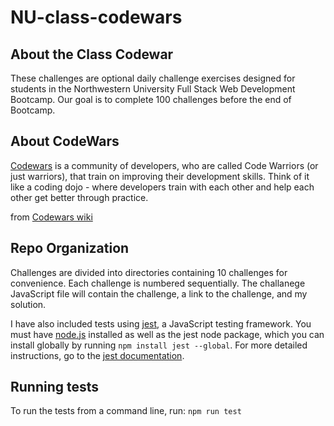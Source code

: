 # NU-class-codewars

## About the Class Codewar
These challenges are optional daily challenge exercises designed for students in the Northwestern University Full Stack Web Development Bootcamp.  Our goal is to complete 100 challenges before the end of Bootcamp.

## About CodeWars
[Codewars](www.codewars.com) is a community of developers, who are called Code Warriors (or just warriors), that train on improving their development skills. Think of it like a coding dojo - where developers train with each other and help each other get better through practice. 

from [Codewars wiki](https://github.com/codewars/codewars.com/wiki/About-Codewars)

## Repo Organization
Challenges are divided into directories containing 10 challenges for convenience.  Each challenge is numbered sequentially.  The challanege JavaScript file will contain the challenge, a link to the challenge, and my solution.

I have also included tests using [jest](https://jestjs.io/), a JavaScript testing framework.  You must have [node.js](nodejs.org) installed as well as the jest node package, which you can install globally by running `npm install jest --global`.  For more detailed instructions, go to the [jest documentation](https://jestjs.io/docs/en/getting-started).

## Running tests
To run the tests from a command line, run: `npm run test`
